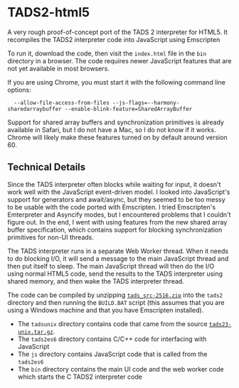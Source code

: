 # TADS2-html5
A very rough proof-of-concept port of the TADS 2 interpreter for HTML5. It recompiles the TADS2 interpreter code into JavaScript using Emscripten

To run it, download the code, then visit the `index.html` file in the `bin` directory in a browser. The code requires newer JavaScript features that are not yet available in most browsers.

If you are using Chrome, you must start it with the following command line options: 
```
  --allow-file-access-from-files --js-flags=--harmony-sharedarraybuffer --enable-blink-feature=SharedArrayBuffer
```

Support for shared array buffers and synchronization primitives is already available in Safari, but I do not have a Mac, so I do not know if it works. Chrome will likely make these features turned on by default around version 60.

## Technical Details
Since the TADS interpreter often blocks while waiting for input, it doesn't work well with the JavaScript event-driven model. I looked into JavaScript's support for generators and await/async, but they seemed to be too messy to be usable with the code ported with Emscripten. I tried Emscripten's Emterpreter and Asyncify modes, but I encountered problems that I couldn't figure out. In the end, I went with using features from the new shared array buffer specification, which contains support for blocking synchronization primitives for non-UI threads. 

The TADS interpreter runs in a separate Web Worker thread. When it needs to do blocking I/O, it will send a message to the main JavaScript thread and then put itself to sleep. The main JavaScript thread will then do the I/O using normal HTML5 code, send the results to the TADS interpreter using shared memory, and then wake the TADS interpreter thread.

The code can be compiled by unzipping [`tads_src-2516.zip`](http://www.ifarchive.org/if-archive/programming/tads2/source/htads_src_2516.zip) into the `tads2` directory and then running the `BUILD.BAT` script (this assumes that you are using a Windows machine and that you have Emscripten installed).

- The `tadsunix` directory contains code that came from the source [`tads23-unix.tar.gz`](http://www.ifarchive.org/if-archive/programming/tads2/source/tads23-unix.tar.gz). 
- The `tads2es6` directory contains C/C++ code for interfacing with JavaScript
- The `js` directory contains JavaScript code that is called from the `tads2es6`
- The `bin` directory contains the main UI code and the web worker code which starts the C TADS2 interpreter code
